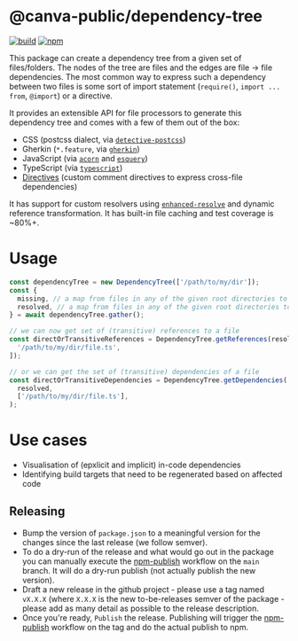 # @canva-public/dependency-tree

[![build](https://github.com/canva-public/dependency-tree/actions/workflows/node.js.yml/badge.svg)](https://github.com/canva-public/dependency-tree/actions/workflows/node.js.yml)
[![npm](https://img.shields.io/npm/v/@canva-public/dependency-tree.svg)](https://www.npmjs.com/package/@canva-public/dependency-tree)

This package can create a dependency tree from a given set of files/folders.
The nodes of the tree are files and the edges are file -> file dependencies.
The most common way to express such a dependency between two files is some sort of import statement (`require()`, `import ... from`, `@import`) or a directive.

It provides an extensible API for file processors to generate this dependency tree and comes with a few of them out of the box:

- CSS (postcss dialect, via [`detective-postcss`](https://www.npmjs.com/package/detective-postcss))
- Gherkin (`*.feature`, via [`gherkin`](https://www.npmjs.com/package/gherkin))
- JavaScript (via [`acorn`](https://www.npmjs.com/package/acorn) and [`esquery`](https://www.npmjs.com/package/esquery))
- TypeScript (via [`typescript`](https://www.npmjs.com/package/typescript))
- [Directives](./docs/directive.md) (custom comment directives to express cross-file dependencies)

It has support for custom resolvers using [`enhanced-resolve`](https://www.npmjs.com/package/enhanced-resolve) and dynamic reference transformation.
It has built-in file caching and test coverage is ~80%+.

# Usage

```ts
const dependencyTree = new DependencyTree(['/path/to/my/dir']);
const {
  missing, // a map from files in any of the given root directories to their (missing) dependencies
  resolved, // a map from files in any of the given root directories to their dependencies
} = await dependencyTree.gather();

// we can now get set of (transitive) references to a file
const directOrTransitiveReferences = DependencyTree.getReferences(resolved, [
  '/path/to/my/dir/file.ts',
]);

// or we can get the set of (transitive) dependencies of a file
const directOrTransitiveDependencies = DependencyTree.getDependencies(
  resolved,
  ['/path/to/my/dir/file.ts'],
);
```

# Use cases

- Visualisation of (epxlicit and implicit) in-code dependencies
- Identifying build targets that need to be regenerated based on affected code

## Releasing

- Bump the version of `package.json` to a meaningful version for the changes since the last release (we follow semver).
- To do a dry-run of the release and what would go out in the package you can manually execute the [npm-publish](https://github.com/canva-public/dependency-tree/actions/workflows/npm-publish.yml) workflow on the `main` branch. It will do a dry-run publish (not actually publish the new version).
- Draft a new release in the github project - please use a tag named `vX.X.X` (where `X.X.X` is the new to-be-releases semver of the package - please add as many detail as possible to the release description.
- Once you're ready, `Publish` the release. Publishing will trigger the [npm-publish](https://github.com/canva-public/dependency-tree/actions/workflows/npm-publish.yml) workflow on the tag and do the actual publish to npm.
